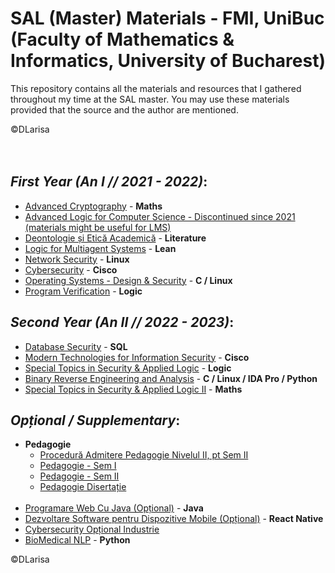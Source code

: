 # SAL (Master) Materials - FMI, UniBuc (Faculty of Mathematics & Informatics, University of Bucharest)
This repository contains all the materials and resources that I gathered throughout my time at the SAL master. You may use these materials provided that the source and the author are mentioned.

©DLarisa <br/><br/><br/>
## *First Year (An I // 2021 - 2022)*:
  - [Advanced Cryptography](https://github.com/DLarisa/SAL-Materials-FMI-Master-Degree/tree/master/Anul%20I%20(2021%20-%202022)/Sem%20I/Advanced%20Cryptography) - **Maths**
  - [Advanced Logic for Computer Science - Discontinued since 2021 (materials might be useful for LMS)](https://github.com/DLarisa/SAL-Materials-FMI-Master-Degree/tree/master/Anul%20I%20(2021%20-%202022)/Sem%20I/Logic%20for%20Multiagent%20Systems)
  - [Deontologie și Etică Academică](https://github.com/DLarisa/SAL-Materials-FMI-Master-Degree/tree/master/Anul%20I%20(2021%20-%202022)/Sem%20I/Deontologie%20%C8%99i%20Etic%C4%83%20Academic%C4%83) - **Literature**
  - [Logic for Multiagent Systems](https://github.com/DLarisa/SAL-Materials-FMI-Master-Degree/tree/master/Anul%20I%20(2021%20-%202022)/Sem%20I/Logic%20for%20Multiagent%20Systems) - **Lean**
  - [Network Security](https://github.com/DLarisa/SAL-Materials-FMI-Master-Degree/tree/master/Anul%20I%20(2021%20-%202022)/Sem%20I/Network%20Security) - **Linux**
  - [Cybersecurity](https://github.com/DLarisa/SAL-Materials-FMI-Master-Degree/tree/master/Anul%20I%20(2021%20-%202022)/Sem%20II/Cybersecurity) - **Cisco**
  - [Operating Systems - Design & Security](https://github.com/DLarisa/SAL-Materials-FMI-Master-Degree/tree/master/Anul%20I%20(2021%20-%202022)/Sem%20II/Operating%20Systems%20-%20Design%20%26%20Security) - **C / Linux**
  - [Program Verification](https://github.com/DLarisa/SAL-Materials-FMI-Master-Degree/tree/master/Anul%20I%20(2021%20-%202022)/Sem%20II/Program%20Verification) - **Logic**

## *Second Year (An II // 2022 - 2023)*:
  - [Database Security](https://github.com/DLarisa/SAL-Materials-FMI-Master-Degree/tree/master/Anul%20II%20(2022%20-%202023)/Sem%20I/Database%20Security) - **SQL**
  - [Modern Technologies for Information Security](https://github.com/DLarisa/SAL-Materials-FMI-Master-Degree/tree/master/Anul%20II%20(2022%20-%202023)/Sem%20I/Modern%20Technologies%20for%20Information%20Security) - **Cisco**
  - [Special Topics in Security & Applied Logic](https://github.com/DLarisa/SAL-Materials-FMI-Master-Degree/tree/master/Anul%20II%20(2022%20-%202023)/Sem%20I/Special%20Topics%20in%20Security%20%26%20Applied%20Logic) - **Logic**
  - [Binary Reverse Engineering and Analysis](https://github.com/DLarisa/SAL-Materials-FMI-Master-Degree/tree/master/Anul%20II%20(2022%20-%202023)/Sem%20II/Binary%20Reverse%20Engineering%20and%20Analysis) - **C / Linux / IDA Pro / Python**
  - [Special Topics in Security & Applied Logic II](https://github.com/DLarisa/SAL-Materials-FMI-Master-Degree/tree/master/Anul%20II%20(2022%20-%202023)/Sem%20II/Special%20Topics%20in%20Security%20%26%20Applied%20Logic%20II) - **Maths**
  
  

## *Opțional / Supplementary*:
  - **Pedagogie**
    - [Procedură Admitere Pedagogie Nivelul II, pt Sem II](https://github.com/DLarisa/SAL-Materials-FMI-Master-Degree/tree/master/Anul%20I%20(2021%20-%202022)/Sem%20I/Procedur%C4%83%20Admitere%20Pedagogie%20Nivelul%20II%2C%20pt%20Sem%20II%20(Op%C8%9Bional))
	- [Pedagogie - Sem I](https://github.com/DLarisa/SAL-Materials-FMI-Master-Degree/tree/master/Anul%20I%20(2021%20-%202022)/Sem%20II/Pedagogie%20-%20Sem%20I)
	- [Pedagogie - Sem II](https://github.com/DLarisa/SAL-Materials-FMI-Master-Degree/tree/master/Anul%20II%20(2022%20-%202023)/Sem%20I/Pedagogie%20-%20Sem%20II)
	- [Pedagogie Disertație](https://github.com/DLarisa/SAL-Materials-FMI-Master-Degree/tree/master/Anul%20II%20(2022%20-%202023)/Sem%20II/Pedagogie%20Diserta%C8%9Bie)
	<br/>
  - [Programare Web Cu Java (Opțional)](https://github.com/DLarisa/SAL-Materials-FMI-Master-Degree/tree/master/Anul%20I%20(2021%20-%202022)/Sem%20I/Programare%20Web%20Cu%20Java%20(Op%C8%9Bional)) - **Java**
  - [Dezvoltare Software pentru Dispozitive Mobile (Opțional)](https://github.com/DLarisa/SAL-Materials-FMI-Master-Degree/tree/master/Anul%20I%20(2021%20-%202022)/Sem%20II/Dezvoltare%20Software%20pentru%20Dispozitive%20Mobile) - **React Native**
  - [Cybersecurity Opțional Industrie](https://github.com/DLarisa/SAL-Materials-FMI-Master-Degree/tree/master/Anul%20II%20(2022%20-%202023)/Sem%20I/Cybersecurity%20Op%C8%9Bional%20Industrie)
  - [BioMedical NLP](https://github.com/DLarisa/SAL-Materials-FMI-Master-Degree/tree/master/Anul%20II%20(2022%20-%202023)/Sem%20II/BioMedical%20NLP) - **Python**

©DLarisa
